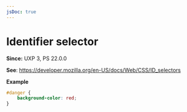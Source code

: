 ```yaml
---
jsDoc: true
---
```

# Identifier selector

**Since:** UXP 3, PS 22.0.0

**See**: https://developer.mozilla.org/en-US/docs/Web/CSS/ID_selectors

**Example**

```css
#danger {
    background-color: red;
}
```